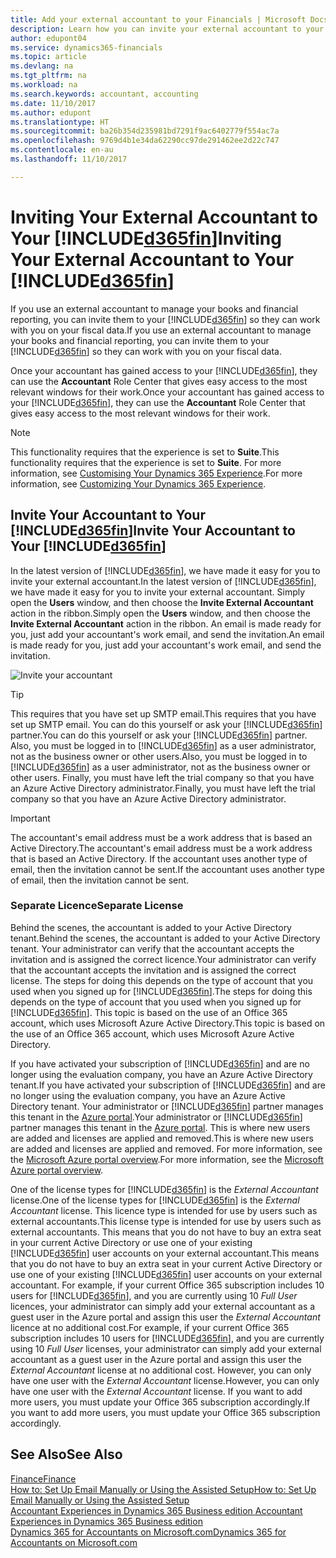 ```yaml
---
title: Add your external accountant to your Financials | Microsoft Docs
description: Learn how you can invite your external accountant to your Dynamics 365 Business edition .
author: edupont04
ms.service: dynamics365-financials
ms.topic: article
ms.devlang: na
ms.tgt_pltfrm: na
ms.workload: na
ms.search.keywords: accountant, accounting
ms.date: 11/10/2017
ms.author: edupont
ms.translationtype: HT
ms.sourcegitcommit: ba26b354d235981bd7291f9ac6402779f554ac7a
ms.openlocfilehash: 9769d4b1e34da62290cc97de291462ee2d22c747
ms.contentlocale: en-au
ms.lasthandoff: 11/10/2017

---
```

# <a name="inviting-your-external-accountant-to-your-included365finincludesd365finmdmd"></a><span data-ttu-id="9c7b1-103">Inviting Your External Accountant to Your [!INCLUDE[d365fin](includes/d365fin_md.md)]</span><span class="sxs-lookup"><span data-stu-id="9c7b1-103">Inviting Your External Accountant to Your [!INCLUDE[d365fin](includes/d365fin_md.md)]</span></span>
<span data-ttu-id="9c7b1-104">If you use an external accountant to manage your books and financial reporting, you can invite them to your [!INCLUDE[d365fin](includes/d365fin_md.md)] so they can work with you on your fiscal data.</span><span class="sxs-lookup"><span data-stu-id="9c7b1-104">If you use an external accountant to manage your books and financial reporting, you can invite them to your [!INCLUDE[d365fin](includes/d365fin_md.md)] so they can work with you on your fiscal data.</span></span>

<span data-ttu-id="9c7b1-105">Once your accountant has gained access to your [!INCLUDE[d365fin](includes/d365fin_md.md)], they can use the **Accountant** Role Center that gives easy access to the most relevant windows for their work.</span><span class="sxs-lookup"><span data-stu-id="9c7b1-105">Once your accountant has gained access to your [!INCLUDE[d365fin](includes/d365fin_md.md)], they can use the **Accountant** Role Center that gives easy access to the most relevant windows for their work.</span></span>  

> [!NOTE]  
>  <span data-ttu-id="9c7b1-106">This functionality requires that the experience is set to **Suite**.</span><span class="sxs-lookup"><span data-stu-id="9c7b1-106">This functionality requires that the experience is set to **Suite**.</span></span> <span data-ttu-id="9c7b1-107">For more information, see [Customising Your Dynamics 365 Experience](ui-experiences.md).</span><span class="sxs-lookup"><span data-stu-id="9c7b1-107">For more information, see [Customizing Your Dynamics 365 Experience](ui-experiences.md).</span></span>  

## <a name="invite-your-accountant-to-your-included365finincludesd365finmdmd"></a><span data-ttu-id="9c7b1-108">Invite Your Accountant to Your [!INCLUDE[d365fin](includes/d365fin_md.md)]</span><span class="sxs-lookup"><span data-stu-id="9c7b1-108">Invite Your Accountant to Your [!INCLUDE[d365fin](includes/d365fin_md.md)]</span></span>
<span data-ttu-id="9c7b1-109">In the latest version of [!INCLUDE[d365fin](includes/d365fin_md.md)], we have made it easy for you to invite your external accountant.</span><span class="sxs-lookup"><span data-stu-id="9c7b1-109">In the latest version of [!INCLUDE[d365fin](includes/d365fin_md.md)], we have made it easy for you to invite your external accountant.</span></span> <span data-ttu-id="9c7b1-110">Simply open the **Users** window, and then choose the **Invite External Accountant** action in the ribbon.</span><span class="sxs-lookup"><span data-stu-id="9c7b1-110">Simply open the **Users** window, and then choose the **Invite External Accountant** action in the ribbon.</span></span> <span data-ttu-id="9c7b1-111">An email is made ready for you, just add your accountant's work email, and send the invitation.</span><span class="sxs-lookup"><span data-stu-id="9c7b1-111">An email is made ready for you, just add your accountant's work email, and send the invitation.</span></span>  

![Invite your accountant](./media/finance-invite-accountant/invite-accountant.png)

> [!TIP]  
>  <span data-ttu-id="9c7b1-113">This requires that you have set up SMTP email.</span><span class="sxs-lookup"><span data-stu-id="9c7b1-113">This requires that you have set up SMTP email.</span></span> <span data-ttu-id="9c7b1-114">You can do this yourself or ask your [!INCLUDE[d365fin](includes/d365fin_md.md)] partner.</span><span class="sxs-lookup"><span data-stu-id="9c7b1-114">You can do this yourself or ask your [!INCLUDE[d365fin](includes/d365fin_md.md)] partner.</span></span> <span data-ttu-id="9c7b1-115">Also, you must be logged in to [!INCLUDE[d365fin](includes/d365fin_md.md)] as a user administrator, not as the business owner or other users.</span><span class="sxs-lookup"><span data-stu-id="9c7b1-115">Also, you must be logged in to [!INCLUDE[d365fin](includes/d365fin_md.md)] as a user administrator, not as the business owner or other users.</span></span> <span data-ttu-id="9c7b1-116">Finally, you must have left the trial company so that you have an Azure Active Directory administrator.</span><span class="sxs-lookup"><span data-stu-id="9c7b1-116">Finally, you must have left the trial company so that you have an Azure Active Directory administrator.</span></span>  

> [!IMPORTANT]  
>  <span data-ttu-id="9c7b1-117">The accountant's email address must be a work address that is based an Active Directory.</span><span class="sxs-lookup"><span data-stu-id="9c7b1-117">The accountant's email address must be a work address that is based an Active Directory.</span></span> <span data-ttu-id="9c7b1-118">If the accountant uses another type of email, then the invitation cannot be sent.</span><span class="sxs-lookup"><span data-stu-id="9c7b1-118">If the accountant uses another type of email, then the invitation cannot be sent.</span></span>  

### <a name="separate-license"></a><span data-ttu-id="9c7b1-119">Separate Licence</span><span class="sxs-lookup"><span data-stu-id="9c7b1-119">Separate License</span></span>
<span data-ttu-id="9c7b1-120">Behind the scenes, the accountant is added to your Active Directory tenant.</span><span class="sxs-lookup"><span data-stu-id="9c7b1-120">Behind the scenes, the accountant is added to your Active Directory tenant.</span></span> <span data-ttu-id="9c7b1-121">Your administrator can verify that the accountant accepts the invitation and is assigned the correct licence.</span><span class="sxs-lookup"><span data-stu-id="9c7b1-121">Your administrator can verify that the accountant accepts the invitation and is assigned the correct license.</span></span> <span data-ttu-id="9c7b1-122">The steps for doing this depends on the type of account that you used when you signed up for [!INCLUDE[d365fin](includes/d365fin_md.md)].</span><span class="sxs-lookup"><span data-stu-id="9c7b1-122">The steps for doing this depends on the type of account that you used when you signed up for [!INCLUDE[d365fin](includes/d365fin_md.md)].</span></span> <span data-ttu-id="9c7b1-123">This topic is based on the use of an Office 365 account, which uses Microsoft Azure Active Directory.</span><span class="sxs-lookup"><span data-stu-id="9c7b1-123">This topic is based on the use of an Office 365 account, which uses Microsoft Azure Active Directory.</span></span>  

<span data-ttu-id="9c7b1-124">If you have activated your subscription of [!INCLUDE[d365fin](includes/d365fin_md.md)] and are no longer using the evaluation company, you have an Azure Active Directory tenant.</span><span class="sxs-lookup"><span data-stu-id="9c7b1-124">If you have activated your subscription of [!INCLUDE[d365fin](includes/d365fin_md.md)] and are no longer using the evaluation company, you have an Azure Active Directory tenant.</span></span> <span data-ttu-id="9c7b1-125">Your administrator or [!INCLUDE[d365fin](includes/d365fin_md.md)] partner manages this tenant in the [Azure portal](https://portal.azure.com).</span><span class="sxs-lookup"><span data-stu-id="9c7b1-125">Your administrator or [!INCLUDE[d365fin](includes/d365fin_md.md)] partner manages this tenant in the [Azure portal](https://portal.azure.com).</span></span> <span data-ttu-id="9c7b1-126">This is where new users are added and licenses are applied and removed.</span><span class="sxs-lookup"><span data-stu-id="9c7b1-126">This is where new users are added and licenses are applied and removed.</span></span> <span data-ttu-id="9c7b1-127">For more information, see the [Microsoft Azure portal overview](https://docs.microsoft.com/en-us/azure/azure-portal-overview).</span><span class="sxs-lookup"><span data-stu-id="9c7b1-127">For more information, see the [Microsoft Azure portal overview](https://docs.microsoft.com/en-us/azure/azure-portal-overview).</span></span>  

<span data-ttu-id="9c7b1-128">One of the license types for [!INCLUDE[d365fin](includes/d365fin_md.md)] is the *External Accountant* license.</span><span class="sxs-lookup"><span data-stu-id="9c7b1-128">One of the license types for [!INCLUDE[d365fin](includes/d365fin_md.md)] is the *External Accountant* license.</span></span> <span data-ttu-id="9c7b1-129">This licence type is intended for use by users such as external accountants.</span><span class="sxs-lookup"><span data-stu-id="9c7b1-129">This license type is intended for use by users such as external accountants.</span></span> <span data-ttu-id="9c7b1-130">This means that you do not have to buy an extra seat in your current Active Directory or use one of your existing [!INCLUDE[d365fin](includes/d365fin_md.md)] user accounts on your external accountant.</span><span class="sxs-lookup"><span data-stu-id="9c7b1-130">This means that you do not have to buy an extra seat in your current Active Directory or use one of your existing [!INCLUDE[d365fin](includes/d365fin_md.md)] user accounts on your external accountant.</span></span> <span data-ttu-id="9c7b1-131">For example, if your current Office 365 subscription includes 10 users for [!INCLUDE[d365fin](includes/d365fin_md.md)], and you are currently using 10 *Full User* licences, your administrator can simply add your external accountant as a guest user in the Azure portal and assign this user the *External Accountant* licence at no additional cost.</span><span class="sxs-lookup"><span data-stu-id="9c7b1-131">For example, if your current Office 365 subscription includes 10 users for [!INCLUDE[d365fin](includes/d365fin_md.md)], and you are currently using 10 *Full User* licenses, your administrator can simply add your external accountant as a guest user in the Azure portal and assign this user the *External Accountant* license at no additional cost.</span></span> <span data-ttu-id="9c7b1-132">However, you can only have one user with the *External Accountant* license.</span><span class="sxs-lookup"><span data-stu-id="9c7b1-132">However, you can only have one user with the *External Accountant* license.</span></span> <span data-ttu-id="9c7b1-133">If you want to add more users, you must update your Office 365 subscription accordingly.</span><span class="sxs-lookup"><span data-stu-id="9c7b1-133">If you want to add more users, you must update your Office 365 subscription accordingly.</span></span>  

## <a name="see-also"></a><span data-ttu-id="9c7b1-134">See Also</span><span class="sxs-lookup"><span data-stu-id="9c7b1-134">See Also</span></span>
[<span data-ttu-id="9c7b1-135">Finance</span><span class="sxs-lookup"><span data-stu-id="9c7b1-135">Finance</span></span>](finance.md)  
[<span data-ttu-id="9c7b1-136">How to: Set Up Email Manually or Using the Assisted Setup</span><span class="sxs-lookup"><span data-stu-id="9c7b1-136">How to: Set Up Email Manually or Using the Assisted Setup</span></span>](madeira-how-setup-email.md)  
[<span data-ttu-id="9c7b1-137">Accountant Experiences in Dynamics 365 Business edition </span><span class="sxs-lookup"><span data-stu-id="9c7b1-137">Accountant Experiences in Dynamics 365 Business edition </span></span>](finance-accounting.md)  
[<span data-ttu-id="9c7b1-138">Dynamics 365 for Accountants on Microsoft.com</span><span class="sxs-lookup"><span data-stu-id="9c7b1-138">Dynamics 365 for Accountants on Microsoft.com</span></span>](https://www.microsoft.com/en-us/dynamics365/financial-insights-for-accountants)  

